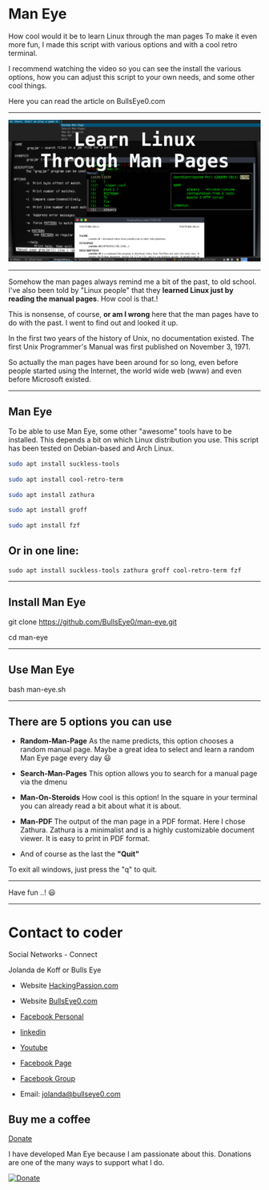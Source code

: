 # Man Eye

How cool would it be to learn Linux through the man pages To make it even more fun, I made this script with various options and with a cool retro terminal.

I recommend watching the video so you can see the install the various options, how you can adjust this script to your own needs, and some other cool things.

Here you can read the article on BullsEye0.com

***

![Learn Linux Through Man Pages](learn-linux-manpages.png)

***

Somehow the man pages always remind me a bit of the past, to old school. I've also been told by "Linux people" that they **learned Linux just by reading the manual pages**. How cool is that.!

This is nonsense, of course, **or am I wrong** here that the man pages have to do with the past. I went to find out and looked it up.

In the first two years of the history of Unix, no documentation existed. The first Unix Programmer's Manual was first published on November 3, 1971.

So actually the man pages have been around for so long, even before people started using the Internet, the world wide web (www) and even before Microsoft existed.

***

## Man Eye

To be able to use Man Eye, some other "awesome" tools have to be installed. This depends a bit on which Linux distribution you use.
This script has been tested on Debian-based and Arch Linux.

``` bash
sudo apt install suckless-tools
```

```bash
sudo apt install cool-retro-term
```

```bash
sudo apt install zathura
```

```bash
sudo apt install groff
```

```bash
sudo apt install fzf
```


## Or in one line: 

`sudo apt install suckless-tools zathura groff cool-retro-term fzf`

*****

## Install Man Eye

git clone https://github.com/BullsEye0/man-eye.git

cd man-eye

***

## Use Man Eye

bash man-eye.sh

***

## There are 5 options you can use 

- **Random-Man-Page** 
    As the name predicts, this option chooses a random manual page. Maybe a great idea to select and learn a random Man Eye page every day 😃
 
- **Search-Man-Pages**
    This option allows you to search for a manual page via the dmenu
    
- **Man-On-Steroids**
    How cool is this option! In the square in your terminal you can already read a bit about what it is about.
    
- **Man-PDF**
    The output of the man page in a PDF format. Here I chose Zathura. Zathura is a minimalist and is a highly customizable document viewer. It is easy to print in PDF format.
    
- And of course as the last the **"Quit"**

To exit all windows, just press the "q" to quit.

***

Have fun ..! 😃
****

# Contact to coder
Social Networks - Connect

Jolanda de Koff or Bulls Eye

* Website [HackingPassion.com](https://hackingpassion.com)

* Website [BullsEye0.com](https://bullseye0.com)

* [Facebook Personal](https://www.facebook.com/jolandadekoff)

* [linkedin](https://www.linkedin.com/in/jolandadekoff/)

* [Youtube](https://youtu.be/XCtWM-4ov2U)

* [Facebook Page](https://www.facebook.com/ethical.hack.group)

* [Facebook Group](https://www.facebook.com/groups/ethical.hack.group/)

* Email: [jolanda@bullseye0.com](mailto:jolanda@bullseye0.com)


## Buy me a coffee

[Donate](https://bullseye0.com/donate)

I have developed Man Eye because I am passionate about this. 
Donations are one of the many ways to support what I do.

[![Donate](https://img.shields.io/badge/Donate-PayPal-green.svg)](https://www.paypal.com/cgi-bin/webscr?cmd=_s-xclick&hosted_button_id=R96YN2PUS8V8W)

